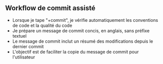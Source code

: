 ## Workflow de commit assisté

- Lorsque je tape "+commit", je vérifie automatiquement les conventions de code et la qualité du code
- Je prépare un message de commit concis, en anglais, sans préfixe textuel
- Le message de commit inclut un résumé des modifications depuis le dernier commit
- L'objectif est de faciliter la copie du message de commit pour l'utilisateur